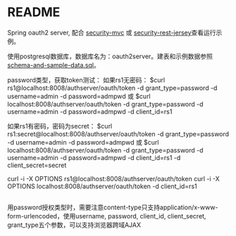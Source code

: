 README
===================

Spring oauth2 server, 配合 [security-mvc](../../../security-mvc) 或 [security-rest-jersey](../../../security-rest-jersey)查看运行示例。


使用postgresql数据库，数据库名为：oauth2server。建表和示例数据参照[schema-and-sample-data.sql](schema-and-sample-data.sql)。


password类型，获取token测试：
如果rs1无密码：
$curl rs1@localhost:8008/authserver/oauth/token -d grant_type=password -d username=admin -d password=admpwd
或
$curl localhost:8008/authserver/oauth/token -d grant_type=password -d username=admin -d password=admpwd -d client_id=rs1

如果rs1有密码，密码为secret：
$curl rs1:secret@localhost:8008/authserver/oauth/token -d grant_type=password -d username=admin -d password=admpwd
或
$curl localhost:8008/authserver/oauth/token -d grant_type=password -d username=admin -d password=admpwd -d client_id=rs1  -d client_secret=secret


curl -i -X OPTIONS rs1@localhost:8008/authserver/oauth/token
curl -i -X OPTIONS localhost:8008/authserver/oauth/token -d client_id=rs1

##
用password授权类型时，需要注意content-type只支持application/x-www-form-urlencoded，使用username, password, client_id, client_secret, grant_type五个参数，可以支持浏览器跨域AJAX



